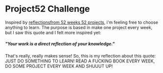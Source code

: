 # Project52 Challenge

Inspired by [reflectionsfrom 52 weeks 52 projects](https://speakerdeck.com/jeffersonlam/reflections-from-52-weeks-52-projects), i'm feeling free to choose anything to learn. The purpose is based in make one project every week, but I saw this quote and I felt more inspired yet: 

##### "Your work is a direct reflection of your knowledge."

That's really, really makes sense! So, this is my reflection about this quote: JUST DO SOMETHING TO LEARN! READ A FUCKING BOOK EVERY WEEK, DO SOME PROJECT EVERY WEEK AND SHUUUT UP!
